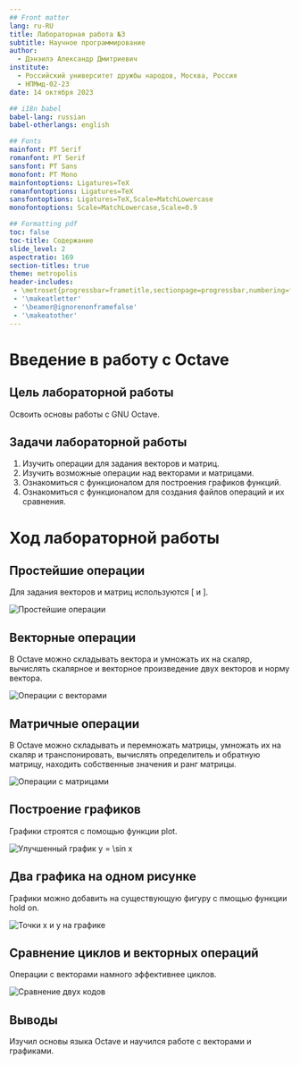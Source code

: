```yaml
---
## Front matter
lang: ru-RU
title: Лабораторная работа №3
subtitle: Научное программирование
author:
  - Дэнэилэ Александр Дмитриевич
institute:
  - Российский университет дружбы народов, Москва, Россия
  - НПМмд-02-23
date: 14 октября 2023

## i18n babel
babel-lang: russian
babel-otherlangs: english

## Fonts
mainfont: PT Serif
romanfont: PT Serif
sansfont: PT Sans
monofont: PT Mono
mainfontoptions: Ligatures=TeX
romanfontoptions: Ligatures=TeX
sansfontoptions: Ligatures=TeX,Scale=MatchLowercase
monofontoptions: Scale=MatchLowercase,Scale=0.9

## Formatting pdf
toc: false
toc-title: Содержание
slide_level: 2
aspectratio: 169
section-titles: true
theme: metropolis
header-includes:
 - \metroset{progressbar=frametitle,sectionpage=progressbar,numbering=fraction}
 - '\makeatletter'
 - '\beamer@ignorenonframefalse'
 - '\makeatother'
---
```



# Введение в работу с Octave

## Цель лабораторной работы

Освоить основы работы с GNU Octave.

## Задачи лабораторной работы

1. Изучить операции для задания векторов и матриц.
1. Изучить возможные операции над векторами и матрицами.
1. Ознакомиться с функционалом для построения графиков функций.
1. Ознакомиться с функционалом для создания файлов операций и их сравнения.

# Ход лабораторной работы

## Простейшие операции

Для задания векторов и матриц используются [ и ].

![Простейшие операции](image/1.png)

## Векторные операции

В Octave можно складывать вектора и умножать их на скаляр, вычислять скалярное и векторное произведение двух векторов и норму вектора.

![Операции с векторами](image/2.png)

## Матричные операции

В Octave можно складывать и перемножать матрицы, умножать их на скаляр и транспонировать, вычислять определитель и обратную матрицу, находить собственные значения и ранг матрицы.

![Операции с матрицами](image/3.png)

## Построение графиков

Графики строятся с помощью функции plot.

![Улучшенный график $y = \sin x$](image/5.png)

## Два графика на одном рисунке

Графики можно добавить на существующую фигуру с пмощью функции hold on.

![Точки х и у на графике](image/7.png)

## Сравнение циклов и векторных операций

Операции с векторами намного эффективнее циклов.

![Сравнение двух кодов](image/11.png)

## Выводы

Изучил основы языка Octave и научился работе с векторами и графиками.

